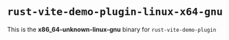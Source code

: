 # `rust-vite-demo-plugin-linux-x64-gnu`

This is the **x86_64-unknown-linux-gnu** binary for `rust-vite-demo-plugin`
